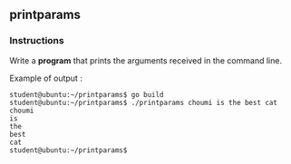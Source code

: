 ## printparams

### Instructions

Write a **program** that prints the arguments received in the command line.

Example of output :

```console
student@ubuntu:~/printparams$ go build
student@ubuntu:~/printparams$ ./printparams choumi is the best cat
choumi
is
the
best
cat
student@ubuntu:~/printparams$
```
